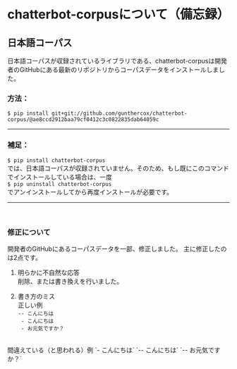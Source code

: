 # chatterbot-corpusについて（備忘録）

## 日本語コーパス
日本語コーパスが収録されているライブラリである、chatterbot-corpusは開発者のGitHubにある最新のリポジトリからコーパスデータをインストールしました。
<br>

### 方法：  
`$ pip install git+git://github.com/gunthercox/chatterbot-corpus/@ae8ccd2912baa79cf0412c3c0822835dab64059c`


***
### 補足：  
`$ pip install chatterbot-corpus`  
では、日本語コーパスが収録されていません。そのため、もし既にこのコマンドでインストールしている場合は、一度  
`$ pip uninstall chatterbot-corpus`  
でアンインストールしてから再度インストールが必要です。

***
<br>

### 修正について
開発者のGitHubにあるコーパスデータを一部、修正しました。
主に修正したのは2点です。

1. 明らかに不自然な応答  
削除、または書き換えを行いました。  

2. 書き方のミス  
   正しい例  
`-- こんにちは`  
` - こんにちは`  
` - お元気ですか？`  
<br>
間違えている（と思われる）例  
`- こんにちは`  
`-- こんにちは`  
`-- お元気ですか？`  

